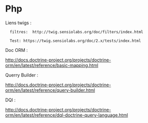 # Php

Liens twigs : 

      filtres:  http://twig.sensiolabs.org/doc/filters/index.html
      
      Test: https://twig.sensiolabs.org/doc/2.x/tests/index.html

Doc ORM :

http://docs.doctrine-project.org/projects/doctrine-orm/en/latest/reference/basic-mapping.html

Querry Builder :

 http://docs.doctrine-project.org/projects/doctrine-orm/en/latest/reference/query-builder.html
 
 DQl :
 
 http://docs.doctrine-project.org/projects/doctrine-orm/en/latest/reference/dql-doctrine-query-language.html
